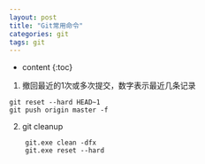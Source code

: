 ```yaml
---
layout: post
title: "Git常用命令"
categories: git
tags: git
---
```


* content
{:toc}

1. 撤回最近的1次或多次提交，数字表示最近几条记录
```
git reset --hard HEAD~1
git push origin master -f
```

2. git cleanup
```
	git.exe clean -dfx
	git.exe reset --hard
```
